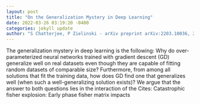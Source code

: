 ```yaml
--- 
layout: post 
title: "On the Generalization Mystery in Deep Learning" 
date: 2022-03-26 03:19:20 -0400 
categories: jekyll update 
author: "S Chatterjee, P Zielinski - arXiv preprint arXiv:2203.10036, 2022" 
--- 
```

The generalization mystery in deep learning is the following: Why do over- parameterized neural networks trained with gradient descent (GD) generalize well on real datasets even though they are capable of fitting random datasets of comparable size? Furthermore, from among all solutions that fit the training data, how does GD find one that generalizes well (when such a well-generalizing solution exists)? We argue that the answer to both questions lies in the interaction of the Cites: Catastrophic fisher explosion: Early phase fisher matrix impacts